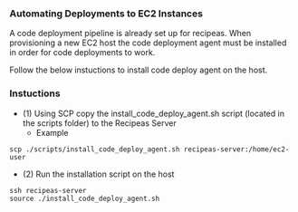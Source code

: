 ### Automating Deployments to EC2 Instances

A code deployment pipeline is already set up for recipeas.
When provisioning a new EC2 host the code deployment agent must be installed in order for code deployments to work.

Follow the below instuctions to install code deploy agent on the host.

### Instuctions
* (1) Using SCP copy the install_code_deploy_agent.sh script (located in the scripts folder) to the Recipeas Server
    * Example
```
scp ./scripts/install_code_deploy_agent.sh recipeas-server:/home/ec2-user
```
* (2) Run the installation script on the host
```
ssh recipeas-server
source ./install_code_deploy_agent.sh
```

